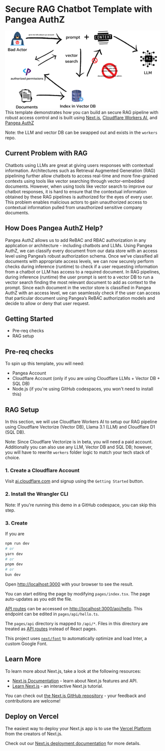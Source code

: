# Secure RAG Chatbot Template with Pangea AuthZ

![./assets/pangea-rag-authz-diagram.png](assets/pangea-rag-authz-diagram.png)
This template demonstrates how you can build an secure RAG pipeline with robust access control and is built using [Next.js](https://nextjs.org), [Cloudflare Workers AI](https://ai.cloudflare.com), and [Pangea AuthZ](https://pangea.cloud/services/authz?utm_source=github&utm_medium=authz-rag-template)

Note: the LLM and vector DB can be swapped out and exists in the `workers` repo.

## Current Problem with RAG
Chatbots using LLMs are great at giving users responses with contextual information. Architectures such as Retrieval Augmented Generation (RAG) pipelining further allow chatbots to access real-time and more fine-grained contexts using tools like vector searching through vector-embedded documents. However, when using tools like vector search to improve our chatbot responses, it is hard to ensure that the contextual information obtained by these RAG pipelines is authorized for the eyes of every user. This problem enables malicious actors to gain unauthorized access to contextual information pulled from unauthorized sensitive company documents.

## How Does Pangea AuthZ Help?
Pangea AuthZ allows us to add ReBAC and RBAC authorization in any application or architecture - including chatbots and LLMs. Using Pangea AuthZ, we can classify every document from our data store with an access level using Pangea’s robust authorization schema. 
Once we’ve classified all documents with appropriate access levels, we can now securely perform checks during inference (runtime) to check if a user requesting information from a chatbot or LLM has access to a required document. In RAG pipelines, during inference (runtime) the user prompt is sent to a vector DB to run a vector search finding the most relevant document to add as context to the prompt. Since each document in the vector store is classified in Pangea AuthZ with an access level, we can seamlessly check if the user can access that particular document using Pangea’s ReBAC authorization models and decide to allow or deny that user request.


## Getting Started
* Pre-req checks
* RAG setup

## Pre-req checks
To spin up this template, you will need:
* Pangea Account
* Cloudflare Account (only if you are using Cloudflare LLMs + Vector DB + SQL DB)
* Node.js (if you're using GitHub codespaces, you won't need to install this)

## RAG Setup
In this section, we will use Cloudflare Workers AI to setup our RAG pipeline using Cloudflare Vectorize (Vector DB), Llama 3.1 (LLM) and Cloudflare D1 (SQL DB).

Note: Since Cloudflare Vectorize is in beta, you will need a paid account. Additionally you can also use any LLM, Vector DB and SQL DB; however, you will have to rewrite `workers` folder logic to match your tech stack of choice.

### 1. Create a Cloudflare Account
Visit [ai.cloudflare.com](https://ai.cloudflare.com) and signup using the `Getting Started` button.

### 2. Install the Wrangler CLI
Note: If you're running this demo in a GitHub codespace, you can skip this step.

### 3. Create 
If you are 

```bash
npm run dev
# or
yarn dev
# or
pnpm dev
# or
bun dev
```

Open [http://localhost:3000](http://localhost:3000) with your browser to see the result.

You can start editing the page by modifying `pages/index.tsx`. The page auto-updates as you edit the file.

[API routes](https://nextjs.org/docs/api-routes/introduction) can be accessed on [http://localhost:3000/api/hello](http://localhost:3000/api/hello). This endpoint can be edited in `pages/api/hello.ts`.

The `pages/api` directory is mapped to `/api/*`. Files in this directory are treated as [API routes](https://nextjs.org/docs/api-routes/introduction) instead of React pages.

This project uses [`next/font`](https://nextjs.org/docs/basic-features/font-optimization) to automatically optimize and load Inter, a custom Google Font.

## Learn More

To learn more about Next.js, take a look at the following resources:

- [Next.js Documentation](https://nextjs.org/docs) - learn about Next.js features and API.
- [Learn Next.js](https://nextjs.org/learn) - an interactive Next.js tutorial.

You can check out [the Next.js GitHub repository](https://github.com/vercel/next.js/) - your feedback and contributions are welcome!

## Deploy on Vercel

The easiest way to deploy your Next.js app is to use the [Vercel Platform](https://vercel.com/new?utm_medium=default-template&filter=next.js&utm_source=create-next-app&utm_campaign=create-next-app-readme) from the creators of Next.js.

Check out our [Next.js deployment documentation](https://nextjs.org/docs/deployment) for more details.
